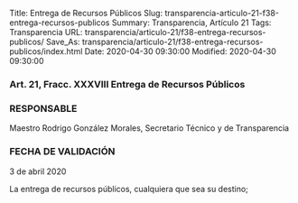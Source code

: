 Title: Entrega de Recursos Públicos
Slug: transparencia-articulo-21-f38-entrega-recursos-publicos
Summary: Transparencia, Artículo 21
Tags: Transparencia
URL: transparencia/articulo-21/f38-entrega-recursos-publicos/
Save_As: transparencia/articulo-21/f38-entrega-recursos-publicos/index.html
Date: 2020-04-30 09:30:00
Modified: 2020-04-30 09:30:00


### Art. 21, Fracc. XXXVIII Entrega de Recursos Públicos

### RESPONSABLE

Maestro Rodrigo González Morales, Secretario Técnico y de Transparencia

### FECHA DE VALIDACIÓN

3 de abril 2020

La entrega de recursos públicos, cualquiera que sea su destino;


